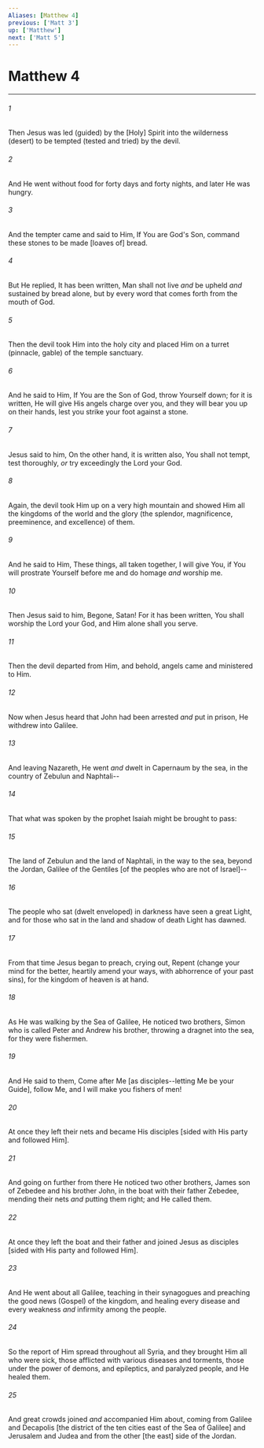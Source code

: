 ```yaml
---
Aliases: [Matthew 4]
previous: ['Matt 3']
up: ['Matthew']
next: ['Matt 5']
---
```

# Matthew 4

***














###### 1 






Then Jesus was led (guided) by the [Holy] Spirit into the wilderness (desert) to be tempted (tested and tried) by the devil. 













###### 2 






And He went without food for forty days and forty nights, and later He was hungry. 













###### 3 






And the tempter came and said to Him, If You are God's Son, command these stones to be made [loaves of] bread. 













###### 4 






But He replied, It has been written, Man shall not live _and_ be upheld _and_ sustained by bread alone, but by every word that comes forth from the mouth of God. 













###### 5 






Then the devil took Him into the holy city and placed Him on a turret (pinnacle, gable) of the temple sanctuary. 













###### 6 






And he said to Him, If You are the Son of God, throw Yourself down; for it is written, He will give His angels charge over you, and they will bear you up on their hands, lest you strike your foot against a stone. 













###### 7 






Jesus said to him, On the other hand, it is written also, You shall not tempt, test thoroughly, _or_ try exceedingly the Lord your God. 













###### 8 






Again, the devil took Him up on a very high mountain and showed Him all the kingdoms of the world and the glory (the splendor, magnificence, preeminence, and excellence) of them. 













###### 9 






And he said to Him, These things, all taken together, I will give You, if You will prostrate Yourself before me and do homage _and_ worship me. 













###### 10 






Then Jesus said to him, Begone, Satan! For it has been written, You shall worship the Lord your God, and Him alone shall you serve. 













###### 11 






Then the devil departed from Him, and behold, angels came and ministered to Him. 













###### 12 






Now when Jesus heard that John had been arrested _and_ put in prison, He withdrew into Galilee. 













###### 13 






And leaving Nazareth, He went _and_ dwelt in Capernaum by the sea, in the country of Zebulun and Naphtali-- 













###### 14 






That what was spoken by the prophet Isaiah might be brought to pass: 













###### 15 






The land of Zebulun and the land of Naphtali, in the way to the sea, beyond the Jordan, Galilee of the Gentiles [of the peoples who are not of Israel]-- 













###### 16 






The people who sat (dwelt enveloped) in darkness have seen a great Light, and for those who sat in the land and shadow of death Light has dawned. 













###### 17 






From that time Jesus began to preach, crying out, Repent (change your mind for the better, heartily amend your ways, with abhorrence of your past sins), for the kingdom of heaven is at hand. 













###### 18 






As He was walking by the Sea of Galilee, He noticed two brothers, Simon who is called Peter and Andrew his brother, throwing a dragnet into the sea, for they were fishermen. 













###### 19 






And He said to them, Come after Me [as disciples--letting Me be your Guide], follow Me, and I will make you fishers of men! 













###### 20 






At once they left their nets and became His disciples [sided with His party and followed Him]. 













###### 21 






And going on further from there He noticed two other brothers, James son of Zebedee and his brother John, in the boat with their father Zebedee, mending their nets _and_ putting them right; and He called them. 













###### 22 






At once they left the boat and their father and joined Jesus as disciples [sided with His party and followed Him]. 













###### 23 






And He went about all Galilee, teaching in their synagogues and preaching the good news (Gospel) of the kingdom, and healing every disease and every weakness _and_ infirmity among the people. 













###### 24 






So the report of Him spread throughout all Syria, and they brought Him all who were sick, those afflicted with various diseases and torments, those under the power of demons, and epileptics, and paralyzed people, and He healed them. 













###### 25 






And great crowds joined _and_ accompanied Him about, coming from Galilee and Decapolis [the district of the ten cities east of the Sea of Galilee] and Jerusalem and Judea and from the other [the east] side of the Jordan.
